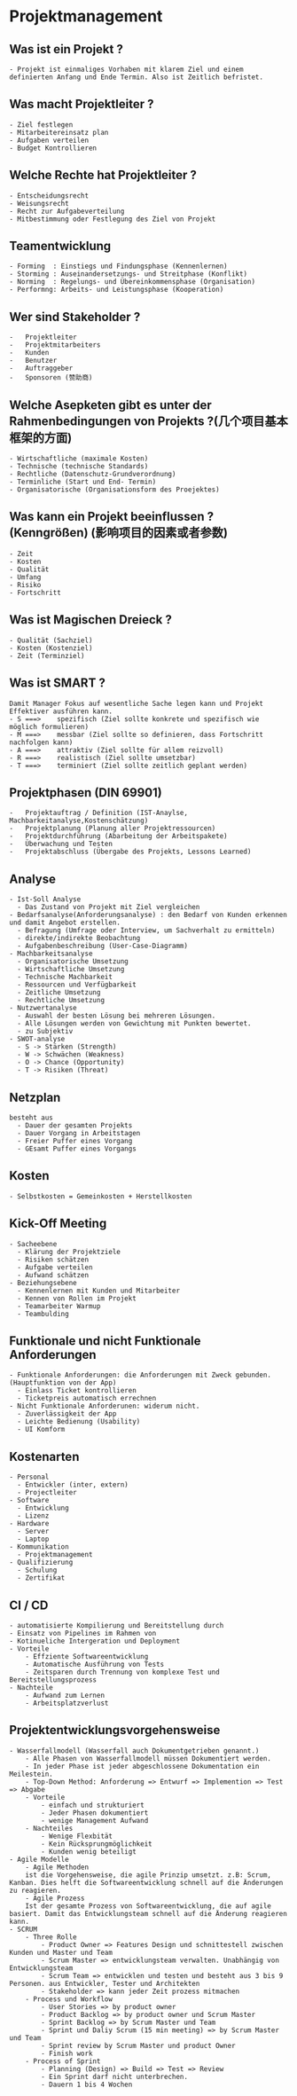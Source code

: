 # Projektmanagement
  ## Was ist ein Projekt ?
    - Projekt ist einmaliges Vorhaben mit klarem Ziel und einem definierten Anfang und Ende Termin. Also ist Zeitlich befristet.
  ## Was macht Projektleiter ?
    - Ziel festlegen
    - Mitarbeitereinsatz plan
    - Aufgaben verteilen
    - Budget Kontrollieren
  ## Welche Rechte hat Projektleiter ?
    - Entscheidungsrecht
    - Weisungsrecht
    - Recht zur Aufgabeverteilung
    - Mitbestimmung oder Festlegung des Ziel von Projekt
  ## Teamentwicklung
    - Forming  : Einstiegs und Findungsphase (Kennenlernen)
    - Storming : Auseinandersetzungs- und Streitphase (Konflikt)
    - Norming  : Regelungs- und Übereinkommensphase (Organisation)
    - Performng: Arbeits- und Leistungsphase (Kooperation)
  ## Wer sind Stakeholder ?
    -	Projektleiter
    -	Projektmitarbeiters
    -	Kunden
    -	Benutzer
    -	Auftraggeber
    -	Sponsoren (赞助商)
  ## Welche Asepketen gibt es unter der Rahmenbedingungen von Projekts ?(几个项目基本框架的方面)
    - Wirtschaftliche (maximale Kosten)
    - Technische (technische Standards)
    - Rechtliche (Datenschutz-Grundverordnung)
    - Terminliche (Start und End- Termin)
    - Organisatorische (Organisationsform des Proejektes)
  ## Was kann ein Projekt beeinflussen ? (Kenngrößen) (影响项目的因素或者参数)
    - Zeit 
    - Kosten
    - Qualität
    - Umfang
    - Risiko
    - Fortschritt
  ## Was ist Magischen Dreieck ?
    - Qualität (Sachziel)
    - Kosten (Kostenziel)
    - Zeit (Terminziel)
  ## Was ist SMART ?
    Damit Manager Fokus auf wesentliche Sache legen kann und Projekt Effektiver ausführen kann.
    - S ===> 	spezifisch (Ziel sollte konkrete und spezifisch wie möglich formulieren)
    - M	===>	messbar (Ziel sollte so definieren, dass Fortschritt nachfolgen kann)
    - A	===>	attraktiv (Ziel sollte für allem reizvoll)
    - R	===>	realistisch (Ziel sollte umsetzbar)
    - T	===>	terminiert (Ziel sollte zeitlich geplant werden)
  ## Projektphasen (DIN 69901)
    -	Projektauftrag / Definition (IST-Anaylse, Machbarkeitanalyse,Kostenschätzung)
    -	Projektplanung (Planung aller Projektressourcen)
    -	Projektdurchführung (Abarbeitung der Arbeitspakete)
    -	Überwachung und Testen
    -	Projektabschluss (Übergabe des Projekts, Lessons Learned)
  ## Analyse
    - Ist-Soll Analyse
      - Das Zustand von Projekt mit Ziel vergleichen
    - Bedarfsanalyse(Anforderungsanalyse) : den Bedarf von Kunden erkennen und damit Angebot erstellen.
      - Befragung (Umfrage oder Interview, um Sachverhalt zu ermitteln)
      - direkte/indirekte Beobachtung
      - Aufgabenbeschreibung (User-Case-Diagramm)
    - Machbarkeitsanalyse
      - Organisatorische Umsetzung
      - Wirtschaftliche Umsetzung
      - Technische Machbarkeit
      - Ressourcen und Verfügbarkeit
      - Zeitliche Umsetzung
      - Rechtliche Umsetzung
    - Nutzwertanalyse
      - Auswahl der besten Lösung bei mehreren Lösungen.
      - Alle Lösungen werden von Gewichtung mit Punkten bewertet.
      - zu Subjektiv
    - SWOT-analyse
      - S -> Stärken (Strength)
      - W -> Schwächen (Weakness)
      - O -> Chance (Opportunity)
      - T -> Risiken (Threat)
  ## Netzplan
    besteht aus
      - Dauer der gesamten Projekts
      - Dauer Vorgang in Arbeitstagen
      - Freier Puffer eines Vorgang
      - GEsamt Puffer eines Vorgangs
  ## Kosten
    - Selbstkosten = Gemeinkosten + Herstellkosten
  ## Kick-Off Meeting
    - Sacheebene
      - Klärung der Projektziele
      - Risiken schätzen
      - Aufgabe verteilen
      - Aufwand schätzen
    - Beziehungsebene
      - Kennenlernen mit Kunden und Mitarbeiter
      - Kennen von Rollen im Projekt
      - Teamarbeiter Warmup
      - Teambulding
  ## Funktionale und nicht Funktionale Anforderungen
    - Funktionale Anforderungen: die Anforderungen mit Zweck gebunden. (Hauptfunktion von der App)
      - Einlass Ticket kontrollieren
      - Ticketpreis automatisch errechnen
    - Nicht Funktionale Anforderunen: widerum nicht.
      - Zuverlässigkeit der App
      - Leichte Bedienung (Usability)
      - UI Komform
  ## Kostenarten
    - Personal
      - Entwickler (inter, extern)
      - Projectleiter
    - Software
      - Entwicklung
      - Lizenz
    - Hardware
      - Server
      - Laptop
    - Kommunikation
      - Projektmanagement
    - Qualifizierung
      - Schulung
      - Zertifikat
  ## CI / CD
    - automatisierte Kompilierung und Bereitstellung durch
    - Einsatz von Pipelines im Rahmen von
    - Kotinueliche Intergeration und Deployment
    - Vorteile
        - Effziente Softwareentwicklung
        - Automatische Ausführung von Tests
        - Zeitsparen durch Trennung von komplexe Test und Bereitstellungsprozess
    - Nachteile
        - Aufwand zum Lernen
        - Arbeitsplatzverlust
  ## Projektentwicklungsvorgehensweise
    - Wasserfallmodell (Wasserfall auch Dokumentgetrieben genannt.)
        - Alle Phasen von Wasserfallmodell müssen Dokumentiert werden.
        - In jeder Phase ist jeder abgeschlossene Dokumentation ein Meilestein.
        - Top-Down Method: Anforderung => Entwurf => Implemention => Test => Abgabe
        - Vorteile
            - einfach und strukturiert
            - Jeder Phasen dokumentiert
            - wenige Management Aufwand
        - Nachteiles
            - Wenige Flexbität
            - Kein Rücksprungmöglichkeit
            - Kunden wenig beteiligt 
    - Agile Modelle
        - Agile Methoden
        ist die Vorgehensweise, die agile Prinzip umsetzt. z.B: Scrum, Kanban. Dies helft die Softwareentwicklung schnell auf die Änderungen zu reagieren.
        - Agile Prozess
        Ist der gesamte Prozess von Softwareentwicklung, die auf agile basiert. Damit das Entwicklungsteam schnell auf die Änderung reagieren kann.
    - SCRUM
        - Three Rolle
            - Product Owner => Features Design und schnittestell zwischen Kunden und Master und Team
            - Scrum Master => entwicklungsteam verwalten. Unabhängig von Entwicklungsteam
            - Scrum Team => entwicklen und testen und besteht aus 3 bis 9 Personen. aus Entwickler, Tester und Architekten
            - Stakeholder => kann jeder Zeit prozess mitmachen
        - Process und Workflow
            - User Stories => by product owner
            - Product Backlog => by product owner und Scrum Master
            - Sprint Backlog => by Scrum Master und Team
            - Sprint und Daliy Scrum (15 min meeting) => by Scrum Master und Team
            - Sprint review by Scrum Master und product Owner
            - Finish work 
        - Process of Sprint
            - Planning (Design) => Build => Test => Review
            - Ein Sprint darf nicht unterbrechen.
            - Dauern 1 bis 4 Wochen